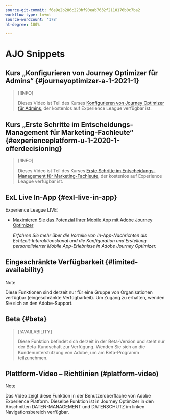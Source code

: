 ```yaml
---
source-git-commit: f6e9e2b286c220bf90eab7632f2110176b0c7ba2
workflow-type: tm+mt
source-wordcount: '178'
ht-degree: 100%

---
```

# AJO Snippets

## Kurs „Konfigurieren von Journey Optimizer für Admins“ {#journeyoptimizer-a-1-2021-1}

>[!INFO]
>
> Dieses Video ist Teil des Kurses [Konfigurieren von Journey Optimizer für Admins](https://experienceleague.adobe.com/docs/courses/using/journeyoptimizer-a-1-2021-1.html?lang=de), der kostenlos auf Experience League verfügbar ist.

## Kurs „Erste Schritte im Entscheidungs-Management für Marketing-Fachleute“ {#experienceplatform-u-1-2020-1-offerdecisioning}

>[!INFO]
>
> Dieses Video ist Teil des Kurses [Erste Schritte im Entscheidungs-Management für Marketing-Fachleute](https://experienceleague.adobe.com/docs/courses/using/experienceplatform-u-1-2020-1-offerdecisioning.html?lang=de), der kostenlos auf Experience League verfügbar ist.

## ExL Live In-App {#exl-live-in-app}

Experience League LIVE:

* [Maximieren Sie das Potenzial Ihrer Mobile App mit Adobe Journey Optimizer](https://experienceleague.adobe.com/docs/events/experience-league-live-recordings/episodes/exl-live-episode-5-24-23.html?lang=de)

  *Erfahren Sie mehr über die Vorteile von In-App-Nachrichten als Echtzeit-Interaktionskanal und die Konfiguration und Erstellung personalisierter Mobile App-Erlebnisse in Adobe Journey Optimizer.*

## Eingeschränkte Verfügbarkeit {#limited-availability}

>[!NOTE]
>
>Diese Funktionen sind derzeit nur für eine Gruppe von Organisationen verfügbar (eingeschränkte Verfügbarkeit). Um Zugang zu erhalten, wenden Sie sich an den Adobe-Support.

## Beta {#beta}

>[!AVAILABILITY]
>
>Diese Funktion befindet sich derzeit in der Beta-Version und steht nur der Beta-Kundschaft zur Verfügung. Wenden Sie sich an die Kundenunterstützung von Adobe, um am Beta-Programm teilzunehmen.

## Plattform-Video – Richtlinien (#platform-video)

>[!NOTE]
>
>Das Video zeigt diese Funktion in der Benutzeroberfläche von Adobe Experience Platform. Dieselbe Funktion ist in Journey Optimizer in den Abschnitten DATEN-MANAGEMENT und DATENSCHUTZ im linken Navigationsbereich verfügbar.
